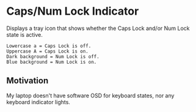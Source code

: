 # Caps/Num Lock Indicator

Displays a tray icon that shows whether the Caps Lock and/or Num Lock state is active.

```
Lowercase a = Caps Lock is off.
Uppercase A = Caps Lock is on.
Dark background = Num Lock is off.
Blue background = Num Lock is on.
```

## Motivation

My laptop doesn't have software OSD for keyboard states, nor any keyboard indicator lights.